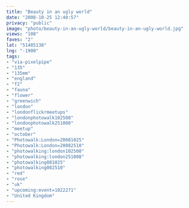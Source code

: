 ```yaml
---
title: "Beauty in an ugly world"
date: "2008-10-25 12:40:57"
privacy: "public"
image: "photo/beauty-in-an-ugly-world/beauty-in-an-ugly-world.jpg"
views: "108"
faves: "2"
lat: "51485138"
lng: "-1900"
tags:
- "via-pixelpipe"
- "135"
- "135mm"
- "england"
- "f2"
- "fauna"
- "flower"
- "greenwich"
- "london"
- "londonflickrmeetups"
- "londonphotowalk102508"
- "londonphotowalk251008"
- "meetup"
- "october"
- "Photowalk:London=20081025"
- "Photowalk:London=20082510"
- "photowalking:london102508"
- "photowalking:london251008"
- "photowalking081025"
- "photowalking082510"
- "red"
- "rose"
- "uk"
- "upcoming:event=1022271"
- "United Kingdom"
---
```

<a href="/photos/2008/10/25/beauty-in-an-ugly-world"></a>
